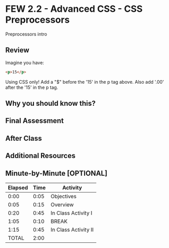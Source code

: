 # FEW 2.2 - Advanced CSS - CSS Preprocessors

Preprocessors intro

## Review 

Imagine you have: 

```HTML
<p>15</p>
```

Using CSS only! Add a "$" before the '15' in the p tag above. Also add '.00' after the '15' in the p tag. 




## Why you should know this?

 

## Final Assessment



## After Class



## Additional Resources



## Minute-by-Minute [OPTIONAL]

| **Elapsed** | **Time**  | **Activity**              |
| ----------- | --------- | ------------------------- |
| 0:00        | 0:05      | Objectives                |
| 0:05        | 0:15      | Overview                  |
| 0:20        | 0:45      | In Class Activity I       |
| 1:05        | 0:10      | BREAK                     |
| 1:15        | 0:45      | In Class Activity II      |
| TOTAL       | 2:00      |                           |
